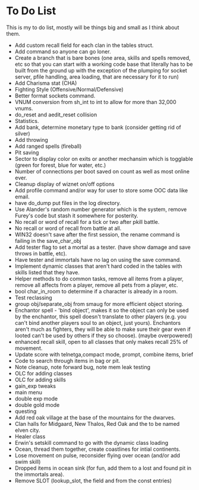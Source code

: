 To Do List
==========

This is my to do list, mostly will be things big and small as I think about them.

  - Add custom recall field for each clan in the tables struct.
  - Add command so anyone can go loner.
  - Create a branch that is bare bones (one area, skills and spells removed, etc so that you can 
    start with a working code base that literally has to be built from the ground up with the 
    exception of the plumping for socket server, pfile handling, area loading, that are necessary
    for it to run)
  - Add Charisma stat (CHA)
  - Fighting Style (Offensive/Normal/Defensive)
  - Better format sockets command.
  - VNUM conversion from sh_int to int to allow for more than 32,000 vnums.
  - do_reset and aedit_reset collision
  - Statistics.
  - Add bank, determine monetary type to bank (consider getting rid of silver)
  - Add throwing
  - Add ranged spells (fireball)
  - Pit saving
  - Sector to display color on exits or another mechansim which is togglable (green for forest, blue for water, etc.)
  - Number of connections per boot saved on count as well as most online ever.
  - Cleanup display of wiznet on/off options
  - Add profile command and/or way for user to store some OOC data like email.
  - have do_dump put files in the log directory.
  - Use Alander's random number generator which is the system, remove Furey's code but stash it somewhere for posterity.
  - No recall or word of recall for a tick or two after pkill battle.  
  - No recall or word of recall from battle at all.
  - WIN32 doesn't save after the first session, the rename command is failing in the save_char_obj
  - Add tester flag to set a mortal as a tester. (have show damage and save throws in battle, etc).
  - Have tester and immortals have no lag on using the save command.
  - Implement dynamic classes that aren't hard coded in the tables with skills listed that they have.
  - Helper methods to do common tasks, remove all items from a player, remove all affects from a player, remove all pets from a player, etc.
  - bool char_in_room to determine if a character is already in a room.
  - Test reclassing
  - group obj/separate_obj from smaug for more efficient object storing.
  - Enchantor spell - 'bind object', makes it so the object can only be used by the enchantor, this
    spell doesn't translate to other players (e.g. you can't bind another players soul to an object,
    just yours).  Enchantors aren't much as fighters, they will be able to make sure their gear even
    if looted can't be used by others if they so choose).  (maybe overpowered)
  - enhanced recall skill, open to all classes that only makes recall 25% of movement.
  - Update score with telnetga,compact mode, prompt, combine items, brief
  - Code to search through items in bag or pit.
  - Note cleanup, note forward bug, note mem leak testing
  - OLC for adding classes
  - OLC for adding skills
  - gain_exp tweaks
  - main menu
  - double exp mode
  - double gold mode
  - questing
  - Add red oak village at the base of the mountains for the dwarves.
  - Clan halls for Midgaard, New Thalos, Red Oak and the to be named elven city.
  - Healer class
  - Erwin's setskill command to go with the dynamic class loading
  - Ocean, thread them together, create coastlines for intial continents.
  - Lose movement on pulse, reconsider flying over ocean (and/or add swim skill)
  - Dropped items in ocean sink (for fun, add them to a lost and found pit in the immortals area).
  - Remove SLOT (lookup_slot, the field and from the const entries)
